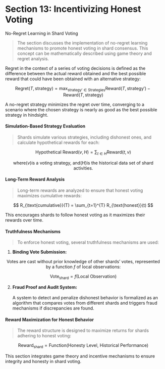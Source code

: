 # Section 13: Incentivizing Honest Voting

No-Regret Learning in Shard Voting

> The section discusses the implementation of no-regret learning mechanisms to promote honest voting in shard consensus. This concept can be mathematically described using game theory and regret analysis.

Regret in the context of a series of voting decisions is defined as the difference between the actual reward obtained and the best possible reward that could have been obtained with an alternative strategy:

$$
\text{Regret}(T, \text{strategy}) = \max_{\text{strategy}' \in \text{Strategies}}\text{Reward}(T, \text{strategy}') - \text{Reward}(T, \text{strategy})
$$

A no-regret strategy minimizes the regret over time, converging to a scenario where the chosen strategy is nearly as good as the best possible strategy in hindsight.

#### Simulation-Based Strategy Evaluation

> Shards simulate various strategies, including dishonest ones, and calculate hypothetical rewards for each:

$$
\text{Hypothetical Reward}(v, H) = \sum_{t \in H} \text{Reward}(t, v)
$$

$$
\text{where} ( v ) \text{is a voting strategy, and} ( H ) \text{is the historical data set of shard activities.}
$$

#### Long-Term Reward Analysis

> Long-term rewards are analyzed to ensure that honest voting maximizes cumulative rewards:

$$
R_{\text{cumulative}}(T) = \sum_{t=1}^{T} R_{\text{honest}}(t)
$$

This encourages shards to follow honest voting as it maximizes their rewards over time.

#### Truthfulness Mechanisms

> To enforce honest voting, several truthfulness mechanisms are used:

1. **Binding Vote Submission:**

$$
\text{Votes are cast without prior knowledge of other shards' votes, represented by a function } f \text{ of local observations:}
$$

$$
\text{Vote}_{\text{shard}} = f(\text{Local Observation})
$$

2. **Fraud Proof and Audit System:** \
   \
   A system to detect and penalize dishonest behavior is formalized as an algorithm that compares votes from different shards and triggers fraud mechanisms if discrepancies are found.

#### Reward Maximization for Honest Behavior

> The reward structure is designed to maximize returns for shards adhering to honest voting:

$$
\text{Reward}_{\text{shard}} = \text{Function}(\text{Honesty Level, Historical Performance})
$$

This section integrates game theory and incentive mechanisms to ensure integrity and honesty in shard voting.
